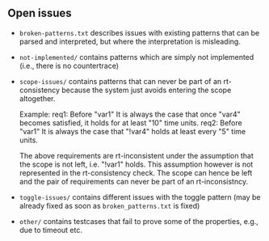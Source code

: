 
## Open issues
  * ``broken-patterns.txt`` describes issues with existing patterns that can be parsed and interpreted, but where the interpretation is misleading. 
  * ``not-implemented/`` contains patterns which are simply not implemented (i.e., there is no countertrace) 
  * ``scope-issues/`` contains patterns that can never be part of an rt-consistency because the system just avoids entering the scope altogether. 

  	Example:
  	req1: Before "var1" It is always the case that once "var4" becomes satisfied, it holds for at least "10" time units.
	req2: Before "var1" It is always the case that "!var4" holds at least every "5" time units.

	The above requirements are rt-inconsistent under the assumption that the scope is not left, i.e. "!var1" holds. This assumption however is not represented in the rt-consistency check. The scope can hence be left and the pair of requirements can never be part of an rt-inconsistncy. 
  * ``toggle-issues/`` contains different issues with the toggle pattern (may be already fixed as soon as ``broken_patterns.txt`` is fixed)
* ``other/`` contains testcases that fail to prove some of the properties, e.g., due to timeout etc.
